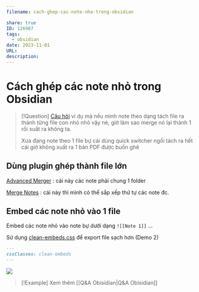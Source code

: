 ```yaml
---
filename: cach-ghep-cac-note-nho-trong-obsidian

share: true
ID: 126987
tags:
  - obsidian
date: 2023-11-01
URL: 
description:
---
```

# Cách ghép các note nhỏ trong Obsidian

> [!Question] [Câu hỏi](https://www.facebook.com/photo/?fbid=1344245219528391&set=p.1344245219528391)
> ví dụ mà nếu mình note theo dạng tách file ra thành từng file con nhỏ nhỏ vậy nè, giờ làm sao merge nó lại thành 1 rồi xuất ra không ta.
> 
> Xưa đang note theo 1 file bự cái dùng quick switcher ngồi tách ra hết cái giờ không xuất ra 1 bản PDF được buồn ghê

## Dùng plugin ghép thành file lớn
[Advanced Merger](https://obsidian.md/plugins?id=advanced-merger) : cái này các note phải chung 1 folder

[Merge Notes](https://obsidian.md/plugins?id=merge-notes) : cái này thì mình có thể sắp xếp thứ tự các note đc.

## Embed các note nhỏ vào 1 file
Embed các note nhỏ vào note bự dưới dạng `![[Note 1]]` ...

Sử dụng [clean-embeds.css](https://raw.githubusercontent.com/thienqc/obsidian/main/clean-embeds.css) để export file sạch hơn (Demo 2)

```md
---
cssClasses: clean-embeds
---
```

![](https://i.imgur.com/53FxpTP.png)



> [!Example] Xem thêm
> [[Q&A Obisidian|Q&A Obisidian]]